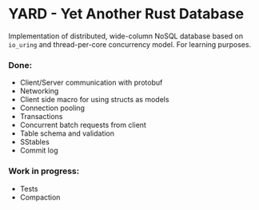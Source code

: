 # YARD - Yet Another Rust Database

Implementation of distributed, wide-column NoSQL database based on `io_uring` and thread-per-core concurrency model.
For learning purposes.

### Done:
- Client/Server communication with protobuf
- Networking
- Client side macro for using structs as models
- Connection pooling
- Transactions
- Concurrent batch requests from client
- Table schema and validation
- SStables
- Commit log

### Work in progress:
- Tests
- Compaction

